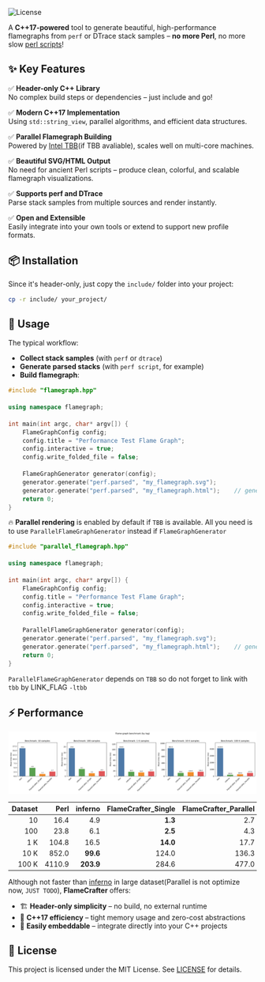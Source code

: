 ![License](https://img.shields.io/badge/license-MIT-blue.svg)

A **C++17-powered** tool to generate beautiful, high-performance flamegraphs from `perf` or DTrace stack samples – **no more Perl**, no more slow [perl scripts](https://github.com/brendangregg/FlameGraph)!



## ✨ Key Features

✅ **Header-only C++ Library**  
No complex build steps or dependencies – just include and go!

✅ **Modern C++17 Implementation**  
Using `std::string_view`, parallel algorithms, and efficient data structures.

✅ **Parallel Flamegraph Building**  
Powered by [Intel TBB](https://github.com/oneapi-src/oneTBB)(if TBB avaliable), scales well on multi-core machines.

✅ **Beautiful SVG/HTML Output**  
No need for ancient Perl scripts – produce clean, colorful, and scalable flamegraph visualizations.

✅ **Supports perf and DTrace**  
Parse stack samples from multiple sources and render instantly.

✅ **Open and Extensible**  
Easily integrate into your own tools or extend to support new profile formats.



## 📦 Installation

Since it's header-only, just copy the `include/` folder into your project:

```bash
cp -r include/ your_project/
````



## 🚀 Usage

The typical workflow:

- **Collect stack samples** (with `perf` or `dtrace`)
- **Generate parsed stacks** (with `perf script`, for example)
- **Build flamegraph**:

```cpp
#include "flamegraph.hpp"

using namespace flamegraph;
    
int main(int argc, char* argv[]) {
    FlameGraphConfig config;
    config.title = "Performance Test Flame Graph";
    config.interactive = true;
    config.write_folded_file = false;

    FlameGraphGenerator generator(config);
    generator.generate("perf.parsed", "my_flamegraph.svg");
    generator.generate("perf.parsed", "my_flamegraph.html");	// generate .html
    return 0;
}
```


🔥 **Parallel rendering** is enabled by default if `TBB` is available. All you need is to use `ParallelFlameGraphGenerator` instead if `FlameGraphGenerator`

```cpp
#include "parallel_flamegraph.hpp"

using namespace flamegraph;

int main(int argc, char* argv[]) {
    FlameGraphConfig config;
    config.title = "Performance Test Flame Graph";
    config.interactive = true;
    config.write_folded_file = false;

    ParallelFlameGraphGenerator generator(config);
    generator.generate("perf.parsed", "my_flamegraph.svg");
    generator.generate("perf.parsed", "my_flamegraph.html");	// generate .html
    return 0;
}
```

`ParallelFlameGraphGenerator` depends on `TBB` so do not forget to link with `tbb` by LINK_FLAG `-ltbb`



## ⚡ Performance

<div align="center">
  <img src="bench/benchmark_chart.svg">
</div>

| Dataset | Perl | inferno | FlameCrafter_Single | FlameCrafter_Parallel |
|--------:|------:|--------:|----------:|------------:|
|      10 |   16.4 |      4.9 |        **1.3** |          2.7 |
|     100 |   23.8 |      6.1 |        **2.5** |          4.3 |
|     1 K |  104.8 |     16.5 |       **14.0** |         17.7 |
|    10 K |  852.0 |     **99.6** |      124.0 |        136.3 |
|   100 K | 4110.9 |    **203.9** |      284.6 |        477.0 |


Although not faster than [inferno](https://github.com/jonhoo/inferno) in large dataset(Parallel is not optimize now, `JUST TODO`), **FlameCrafter** offers:

* 🏗️ **Header-only simplicity** – no build, no external runtime
* 🎯 **C++17 efficiency** – tight memory usage and zero-cost abstractions
* 🔌 **Easily embeddable** – integrate directly into your C++ projects



## 📜 License

This project is licensed under the MIT License. See [LICENSE](LICENSE) for details.
